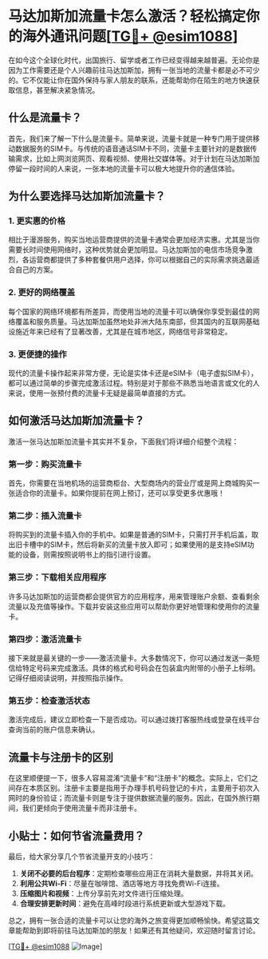 # 马达加斯加流量卡怎么激活？轻松搞定你的海外通讯问题[[TG💪+ @esim1088](https://t.me/s/esim1088)]

在如今这个全球化时代，出国旅行、留学或者工作已经变得越来越普遍。无论你是因为工作需要还是个人兴趣前往马达加斯加，拥有一张当地的流量卡都是必不可少的。它不仅能让你在国外保持与家人朋友的联系，还能帮助你在陌生的地方快速获取信息，甚至解决紧急情况。

## 什么是流量卡？

首先，我们来了解一下什么是流量卡。简单来说，流量卡就是一种专门用于提供移动数据服务的SIM卡。与传统的语音通话SIM卡不同，流量卡主要针对的是数据传输需求，比如上网浏览网页、观看视频、使用社交媒体等。对于计划在马达加斯加停留一段时间的人来说，一张本地的流量卡可以极大地提升你的通信体验。

## 为什么要选择马达加斯加流量卡？

### 1. 更实惠的价格

相比于漫游服务，购买当地运营商提供的流量卡通常会更加经济实惠。尤其是当你需要长时间使用网络时，这种优势就会更加明显。马达加斯加的电信市场竞争激烈，各运营商都提供了多种套餐供用户选择，你可以根据自己的实际需求挑选最适合自己的方案。

### 2. 更好的网络覆盖

每个国家的网络环境都有所差异，而使用当地的流量卡可以确保你享受到最佳的网络覆盖和服务质量。马达加斯加虽然地处非洲大陆东南部，但其国内的互联网基础设施近年来已经有了显著改善，尤其是在城市地区，网络信号非常稳定。

### 3. 更便捷的操作

现代的流量卡操作起来非常方便，无论是实体卡还是eSIM卡（电子虚拟SIM卡），都可以通过简单的步骤完成激活过程。特别是对于那些不熟悉当地语言或文化的人来说，使用一张预付费的流量卡无疑是最简单直接的方式。

## 如何激活马达加斯加流量卡？

激活一张马达加斯加流量卡其实并不复杂，下面我们将详细介绍整个流程：

### 第一步：购买流量卡

首先，你需要在当地机场的运营商柜台、大型商场内的营业厅或是网上商城购买一张适合你的流量卡。如果你提前在网上预订，还可以享受更多优惠哦！

### 第二步：插入流量卡

将购买到的流量卡插入你的手机中。如果是普通的SIM卡，只需打开手机后盖，取出旧卡槽中的SIM卡，然后将新买的流量卡放入即可；如果使用的是支持eSIM功能的设备，则需按照说明书上的指引进行设置。

### 第三步：下载相关应用程序

许多马达加斯加的运营商都会提供官方的应用程序，用来管理账户余额、查看剩余流量以及充值等操作。下载并安装这些应用可以帮助你更好地管理和使用你的流量卡。

### 第四步：激活流量卡

接下来就是最关键的一步——激活流量卡。大多数情况下，你可以通过发送一条短信给特定号码来完成激活。具体的格式和号码会在包装盒内附带的小册子上标明。记得仔细阅读说明，并按照指示操作。

### 第五步：检查激活状态

激活完成后，建议立即检查一下是否成功。可以通过拨打客服热线或登录在线平台查询当前的账户信息来确认。

## 流量卡与注册卡的区别

在这里顺便提一下，很多人容易混淆“流量卡”和“注册卡”的概念。实际上，它们之间存在本质区别。注册卡主要是指用于办理手机号码登记的卡片，主要用于初次入网时的身份验证；而流量卡则是专注于提供数据流量的服务。因此，在国外旅行期间，我们更倾向于使用流量卡而非注册卡。

## 小贴士：如何节省流量费用？

最后，给大家分享几个节省流量开支的小技巧：

1. **关闭不必要的后台程序**：定期检查哪些应用正在消耗大量数据，并将其关闭。
2. **利用公共Wi-Fi**：尽量在咖啡馆、酒店等地方寻找免费Wi-Fi连接。
3. **压缩图片和视频**：上传分享前先对文件进行压缩处理。
4. **合理安排更新时间**：避免在高峰时段进行系统更新或大型游戏下载。

总之，拥有一张合适的流量卡可以让您的海外之旅变得更加顺畅愉快。希望这篇文章能帮助到即将前往马达加斯加的朋友！如果还有其他疑问，欢迎随时留言讨论。

[[TG💪+ @esim1088](https://t.me/s/esim1088) ![Image](https://i.postimg.cc/4NQfJmqS/Snipaste-2025-05-13-00-14-12.png)]